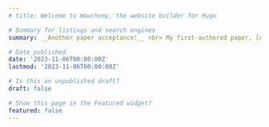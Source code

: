 ```yaml
---
# title: Welcome to Wowchemy, the website builder for Hugo

# Summary for listings and search engines
summary: __Another paper acceptance!__ <br> My first-authored paper, [A Multi-Granularity Approach to Similarity Search in Multiplexed Immunofluorescence Images](https://www.biorxiv.org/content/10.1101/2023.11.26.568745v1.full.pdf), done during my internship at Enable Medicine, has been accepted to the *Machine Learning in Computational Biology 2023 Proceedings* track! Excited to present my work in Seattle in November!

# Date published
date: '2023-11-06T00:00:00Z'
lastmod: '2023-11-06T00:00:00Z'

# Is this an unpublished draft?
draft: false

# Show this page in the Featured widget?
featured: false
---
```

